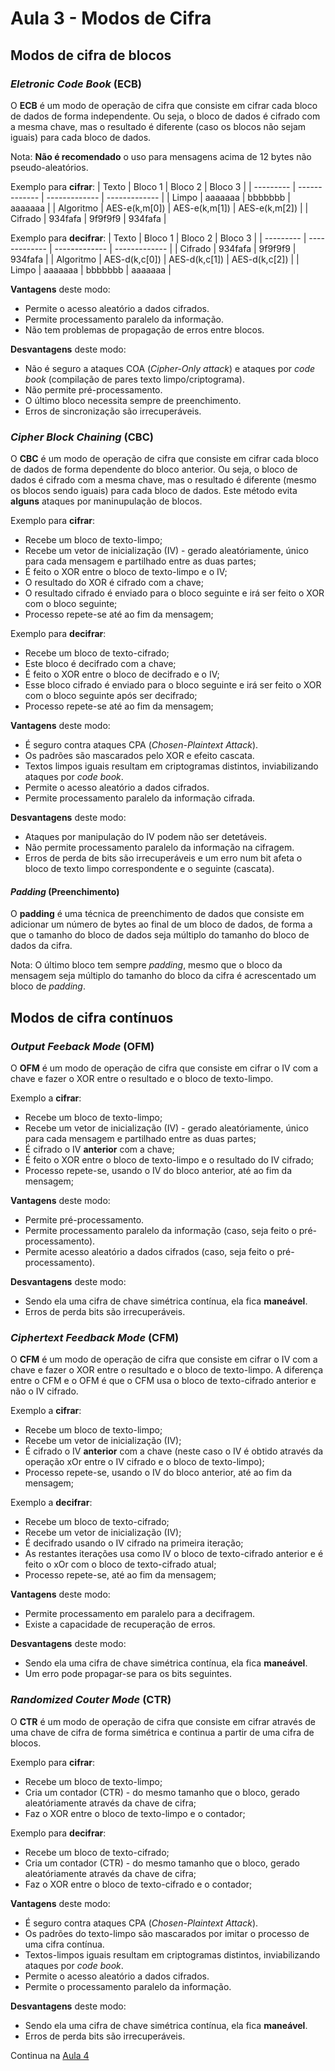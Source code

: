 # Aula 3 - Modos de Cifra

## Modos de cifra de blocos

### *Eletronic Code Book* (ECB)
O **ECB** é um modo de operação de cifra que consiste em cifrar cada bloco de dados de forma independente. Ou seja, o bloco de dados é cifrado com a mesma chave, mas o resultado é diferente (caso os blocos não sejam iguais) para cada bloco de dados.

Nota: **Não é recomendado** o uso para mensagens acima de 12 bytes não pseudo-aleatórios.

Exemplo para **cifrar**:
| Texto     | Bloco 1       | Bloco 2       | Bloco 3       |
| --------- | ------------- | ------------- | ------------- |
| Limpo     | aaaaaaa       | bbbbbbb       | aaaaaaa       |
| Algoritmo | AES-e(k,m[0]) | AES-e(k,m[1]) | AES-e(k,m[2]) |
| Cifrado   | 934fafa       | 9f9f9f9       | 934fafa       |

Exemplo para **decifrar**:
| Texto     | Bloco 1       | Bloco 2       | Bloco 3       |
| --------- | ------------- | ------------- | ------------- |
| Cifrado   | 934fafa       | 9f9f9f9       | 934fafa       |
| Algoritmo | AES-d(k,c[0]) | AES-d(k,c[1]) | AES-d(k,c[2]) |
| Limpo     | aaaaaaa       | bbbbbbb       | aaaaaaa       |

**Vantagens** deste modo:
 - Permite o acesso aleatório a dados cifrados.
 - Permite processamento paralelo da informação.
 - Não tem problemas de propagação de erros entre blocos.

**Desvantagens** deste modo:
 - Não é seguro a ataques COA (*Cipher-Only attack*) e ataques por *code book* (compilação de pares texto limpo/criptograma).
 - Não permite pré-processamento.
 - O último bloco necessita sempre de preenchimento.
 - Erros de sincronização são irrecuperáveis.

### *Cipher Block Chaining* (CBC)
O **CBC** é um modo de operação de cifra que consiste em cifrar cada bloco de dados de forma dependente do bloco anterior. Ou seja, o bloco de dados é cifrado com a mesma chave, mas o resultado é diferente (mesmo os blocos sendo iguais) para cada bloco de dados. Este método evita **alguns** ataques por maninupulação de blocos.

Exemplo para **cifrar**:
 - Recebe um bloco de texto-limpo;
 - Recebe um vetor de inicialização (IV) - gerado aleatóriamente, único para cada mensagem e partilhado entre as duas partes;
 - É feito o XOR entre o bloco de texto-limpo e o IV;
 - O resultado do XOR é cifrado com a chave;
 - O resultado cifrado é enviado para o bloco seguinte e irá ser feito o XOR com o bloco seguinte;
 - Processo repete-se até ao fim da mensagem;

Exemplo para **decifrar**:
 - Recebe um bloco de texto-cifrado;
 - Este bloco é decifrado com a chave;
 - É feito o XOR entre o bloco de decifrado e o IV;
 - Esse bloco cifrado é enviado para o bloco seguinte e irá ser feito o XOR com o bloco seguinte após ser decifrado;
 - Processo repete-se até ao fim da mensagem;

**Vantagens** deste modo:
 - É seguro contra ataques CPA (*Chosen-Plaintext Attack*).
 - Os padrões são mascarados pelo XOR e efeito cascata.
 - Textos limpos iguais resultam em criptogramas distintos, inviabilizando ataques por *code book*.
 - Permite o acesso aleatório a dados cifrados.
 - Permite processamento paralelo da informação cifrada.

**Desvantagens** deste modo:
 - Ataques por manipulação do IV podem não ser detetáveis.
 - Não permite processamento paralelo da informação na cifragem. 
 - Erros de perda de bits são irrecuperáveis e um erro num bit afeta o bloco de texto limpo correspondente e o seguinte (cascata).

#### *Padding* (Preenchimento)
O **padding** é uma técnica de preenchimento de dados que consiste em adicionar um número de bytes ao final de um bloco de dados, de forma a que o tamanho do bloco de dados seja múltiplo do tamanho do bloco de dados da cifra.

Nota: O último bloco tem sempre *padding*, mesmo que o bloco da mensagem seja múltiplo do tamanho do bloco da cifra é acrescentado um bloco de *padding*.

## Modos de cifra contínuos

### *Output Feeback Mode* (OFM)
O **OFM**  é um modo de operação de cifra que consiste em cifrar o IV com a chave e fazer o XOR entre o resultado e o bloco de texto-limpo.

Exemplo a **cifrar**:
- Recebe um bloco de texto-limpo;
- Recebe um vetor de inicialização (IV) - gerado aleatóriamente, único para cada mensagem e partilhado entre as duas partes;
- É cifrado o IV **anterior** com a chave;
- É feito o XOR entre o bloco de texto-limpo e o resultado do IV cifrado;
- Processo repete-se, usando o IV do bloco anterior, até ao fim da mensagem;

**Vantagens** deste modo:
 - Permite pré-processamento.
 - Permite processamento paralelo da informação (caso, seja feito o pré-processamento).
 - Permite acesso aleatório a dados cifrados (caso, seja feito o pré-processamento).

**Desvantagens** deste modo:
 - Sendo ela uma cifra de chave simétrica contínua, ela fica **maneável**.
 - Erros de perda bits são irrecuperáveis.

### *Ciphertext Feedback Mode* (CFM)
O **CFM**  é um modo de operação de cifra que consiste em cifrar o IV com a chave e fazer o XOR entre o resultado e o bloco de texto-limpo. A diferença entre o CFM e o OFM é que o CFM usa o bloco de texto-cifrado anterior e não o IV cifrado.

Exemplo a **cifrar**:
 - Recebe um bloco de texto-limpo;
 - Recebe um vetor de inicialização (IV);
 - É cifrado o IV **anterior** com a chave (neste caso o IV é obtido através da operação xOr entre o IV cifrado e o bloco de texto-limpo);
 - Processo repete-se, usando o IV do bloco anterior, até ao fim da mensagem;

Exemplo a **decifrar**:
 - Recebe um bloco de texto-cifrado;
 - Recebe um vetor de inicialização (IV);
 - É decifrado usando o IV cifrado na primeira iteração;
 - As restantes iterações usa como IV o bloco de texto-cifrado anterior e é feito o xOr com o bloco de texto-cifrado atual;
 - Processo repete-se, até ao fim da mensagem;

**Vantagens** deste modo:
 - Permite processamento em paralelo para a decifragem.
 - Existe a capacidade de recuperação de erros.

**Desvantagens** deste modo:
 - Sendo ela uma cifra de chave simétrica contínua, ela fica **maneável**.
 - Um erro pode propagar-se para os bits seguintes.

### *Randomized Couter Mode* (CTR)

O **CTR** é um modo de operação de cifra que consiste em cifrar através de uma chave de cifra de forma simétrica e continua a partir de uma cifra de blocos.

Exemplo para **cifrar**:
 - Recebe um bloco de texto-limpo;
 - Cria um contador (CTR) - do mesmo tamanho que o bloco, gerado aleatóriamente através da chave de cifra;
 - Faz o XOR entre o bloco de texto-limpo e o contador;

Exemplo para **decifrar**:
 - Recebe um bloco de texto-cifrado;
 - Cria um contador (CTR) - do mesmo tamanho que o bloco, gerado aleatóriamente através da chave de cifra;
 - Faz o XOR entre o bloco de texto-cifrado e o contador;

**Vantagens** deste modo:
 - É seguro contra ataques CPA (*Chosen-Plaintext Attack*).
 - Os padrões do texto-limpo são mascarados por imitar o processo de uma cifra contínua.
 - Textos-limpos iguais resultam em criptogramas distintos, inviabilizando ataques por *code book*.
 - Permite o acesso aleatório a dados cifrados.
 - Permite o processamento paralelo da informação.

**Desvantagens** deste modo:
 - Sendo ela uma cifra de chave simétrica contínua, ela fica **maneável**.
 - Erros de perda bits são irrecuperáveis.

Continua na [Aula 4](Aula4.md)